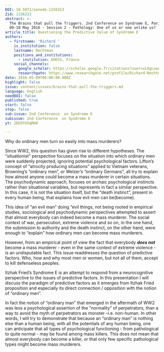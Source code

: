 ```yaml
---
DOI: 10.5072/zenodo.1156313
Zid: 1156313
abstract: >-
  The Brains that pull the Triggers. 2nd Conference on Syndrome E, Paris IAS,
  09-10 May 2016 - Session 2 - Pathology: One of us or one unlike us?
article_title: Questioning the Predictive Value of Syndrome E
authors:
  - firstname: 'Richard '
    is_institution: false
    lastname: Rechtman
    positions_and_institutions:
      - institution: EHESS, France
    social_channels:
      google_scholar: https://scholar.google.fr/citations?user=xLOgLnoAAAAJ&hl=fr
      researchgate: https://www.researchgate.net/profile/Richard-Rechtman
date: 2016-05-09T06:00:00.000Z
highlight: false
issue: content/issues/brains-that-pull-the-triggers.md
language: English
needDOI: false
published: true
start: false
stop: false
sub-issue: 2nd Conference  on Syndrome E
subissue: 2nd Conference  on Syndrome E
yt: 2EEOYGVqMm8

---
```


Why do ordinary men turn so easily into mass murderers?

Since WW2, this question has given rise to different hypotheses. The “situationist” perspective focuses on the situation into which ordinary men were suddenly projected, ignoring potential psychological factors. Lifton’s concept of “atrocity producing situations” applied to Vietnam veterans, Browning’s “ordinary men”, or Welzer’s “ordinary Germans”, all try to explain how almost anyone could become a mass murderer in certain situations. The psychodynamic approach, focuses on archaic psychological instincts rather than situational variables, but represents in fact a similar perspective. In this case, it is not the situation itself, but the “death instinct”, present in every human being, that explains how evil men can be(become).

This idea of “an evil man” doing “evil things, not being rooted in empirical studies, sociological and psychodynamic perspectives attempted to assert that almost everybody can indeed become a mass murderer. The social context of war, persecution, extreme violence and so on, in the one hand, the submission to authority and the death instinct, on the other hand, were enough to “explain” how ordinary men can become mass murderers.

However, from an empirical point of view the fact that everybody **_does not_** become a mass murderer - even in the same context of extreme violence - is an undisputable fact. This issue readdresses the question of predictive factors. Who, how and why most men or women, but not all of them, accept to kill defenseless peoples.

Itzhak Fried’s Syndrome E is an attempt to respond from a neurocognitive perspective to the issues of predictive factors. In this presentation I will discuss the paradigm of predictive factors as it emerges from Itzhak Fried proposition and especially its direct connection / opposition with the notion of “ordinary men”.

In fact the notion of “ordinary man” that emerged in the aftermath of WW2 was less a psychological assertion of the “normality” of perpetrators, than a way to avoid the myth of perpetrators as monster –i.e. non-human. In other words, I will try to demonstrate that because an “ordinary man” is nothing else than a human being, with all the potentials of any human being, one can anticipate that all types of psychological functioning - from pathological to quite normal - may be found among mass killers. This does not mean that almost everybody can become a killer, or that only few specific pathological types might become mass murderers.

<Youtube yt="2EEOYGVqMm8" caption="Questioning the Predictive Value of Syndrome E"></Youtube>
